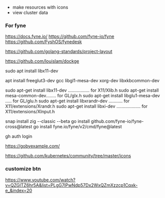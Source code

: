 * make resources with icons
* view cluster data

### For fyne
https://docs.fyne.io/
https://github.com/fyne-io/fyne
https://github.com/FyshOS/fynedesk

https://github.com/golang-standards/project-layout

https://github.com/louislam/dockge

sudo apt install libx11-dev

apt install freeglut3-dev gcc libgl1-mesa-dev xorg-dev libxkbcommon-dev

sudo apt-get install libx11-dev ................. for X11/Xlib.h
sudo apt-get install mesa-common-dev........ for GL/glx.h
sudo apt-get install libglu1-mesa-dev ..... for GL/glu.h
sudo apt-get install libxrandr-dev ........... for X11/extensions/Xrandr.h
sudo apt-get install libxi-dev ................... for X11/extensions/XInput.h

snap install zig --classic --beta
go install github.com/fyne-io/fyne-cross@latest
go install fyne.io/fyne/v2/cmd/fyne@latest

gh auth login

https://gobyexample.com/

https://github.com/kubernetes/community/tree/master/icons

### customize btn
https://www.youtube.com/watch?v=QZGlTZ6hr5A&list=PLgG7lPwNdp57Dx2WxQZmXzzcp1Cqxk-e_&index=20